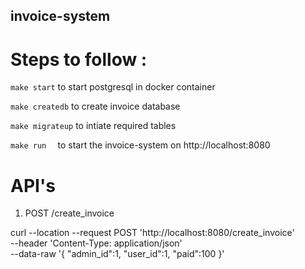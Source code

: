 ## invoice-system
 

# Steps to follow :



`make start` to start postgresql in docker container 

`make createdb` to create invoice database 

`make migrateup` to intiate required tables   

`make run  ` to start the invoice-system on http://localhost:8080

# API's

1. POST /create_invoice

curl --location --request POST 'http://localhost:8080/create_invoice' \
--header 'Content-Type: application/json' \
--data-raw '{
        "admin_id":1,
        "user_id":1,
        "paid":100 
}'
